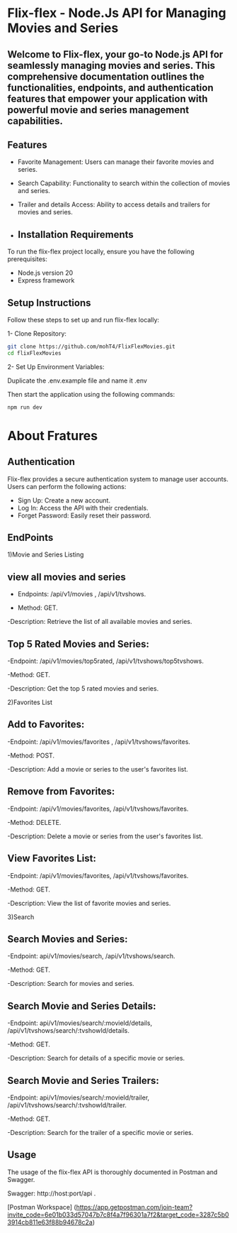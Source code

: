 # Flix-flex - Node.Js API for Managing Movies and Series
## Welcome to Flix-flex, your go-to Node.js API for seamlessly managing movies and series. This comprehensive documentation outlines the functionalities, endpoints, and authentication features that empower your application with powerful movie and series management capabilities.

## Features
- Favorite Management: Users can manage their favorite movies and series.
- Search Capability: Functionality to search within the collection of movies and series.
- Trailer and details Access: Ability to access details and trailers for movies and series.

- ## Installation Requirements
To run the flix-flex project locally, ensure you have the following prerequisites:
- Node.js version 20
- Express framework

## Setup Instructions
Follow these steps to set up and run flix-flex locally:

1- Clone Repository:

```bash
git clone https://github.com/mohT4/FlixFlexMovies.git
cd flixFlexMovies
```
2- Set Up Environment Variables:


Duplicate the .env.example file  and name it .env

Then start the application using the following commands:
```bash
npm run dev
```
# About Fratures

## Authentication
Flix-flex provides a secure authentication system to manage user accounts. Users can perform the following actions:

- Sign Up: Create a new account.
- Log In: Access the API with their credentials.
- Forget Password: Easily reset their password.

## EndPoints 
1)Movie and Series Listing

## view all movies and series 
- Endpoints: /api/v1/movies , /api/v1/tvshows.
  
- Method: GET.
  
-Description: Retrieve the list of all available movies and series.

## Top 5 Rated Movies and Series:
-Endpoint: /api/v1/movies/top5rated, /api/v1/tvshows/top5tvshows.

-Method: GET.

-Description: Get the top 5 rated movies and series.

2)Favorites List 

## Add to Favorites:
-Endpoint: /api/v1/movies/favorites , /api/v1/tvshows/favorites.

-Method: POST.

-Description: Add a movie or series to the user's favorites list.

## Remove from Favorites:
-Endpoint: /api/v1/movies/favorites, /api/v1/tvshows/favorites.

-Method: DELETE.

-Description: Delete a movie or series from the user's favorites list.

## View Favorites List:
-Endpoint: /api/v1/movies/favorites, /api/v1/tvshows/favorites.

-Method: GET.

-Description: View the list of favorite movies and series.

3)Search

## Search Movies and Series:
-Endpoint: api/v1/movies/search, /api/v1/tvshows/search.

-Method: GET.

-Description: Search for movies and series.

## Search Movie and Series Details:
-Endpoint: api/v1/movies/search/:movieId/details, /api/v1/tvshows/search/:tvshowId/details.

-Method: GET.

-Description: Search for details of a specific movie or series.

## Search Movie and Series Trailers:
-Endpoint: api/v1/movies/search/:movieId/trailer, /api/v1/tvshows/search/:tvshowId/trailer.

-Method: GET.

-Description: Search for the trailer of a specific movie or series.

## Usage
The usage of the flix-flex API is thoroughly documented in Postman and Swagger.

Swagger: http://host:port/api .

[Postman Workspace] (https://app.getpostman.com/join-team?invite_code=6e01b033d57047b7c8f4a7f96301a7f2&target_code=3287c5b03914cb811e63f88b94678c2a)

